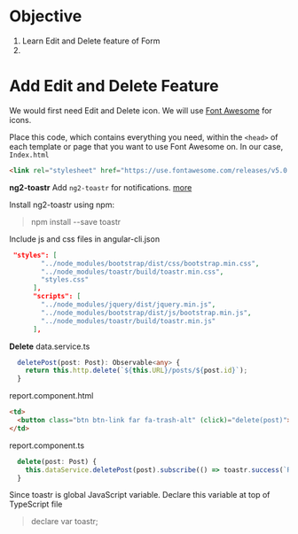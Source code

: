 # Objective
1. Learn Edit and Delete feature of Form 
2. 

# Add Edit and Delete Feature
We would first need Edit and Delete icon. We will use [Font Awesome](https://fontawesome.com/) for icons.

Place this code, which contains everything you need, within the `<head>` of each template or page that you want to use Font Awesome on. In our case, `Index.html`

```html
<link rel="stylesheet" href="https://use.fontawesome.com/releases/v5.0.13/css/all.css" integrity="sha384-DNOHZ68U8hZfKXOrtjWvjxusGo9WQnrNx2sqG0tfsghAvtVlRW3tvkXWZh58N9jp" crossorigin="anonymous">
```

**ng2-toastr**
Add `ng2-toastr` for notifications. [more](https://www.npmjs.com/package/ng2-toastr)

Install ng2-toastr using npm:
> npm install --save toastr

Include js and css files in angular-cli.json
```json
 "styles": [
        "../node_modules/bootstrap/dist/css/bootstrap.min.css",
        "../node_modules/toastr/build/toastr.min.css",
        "styles.css"
      ],
      "scripts": [
        "../node_modules/jquery/dist/jquery.min.js",
        "../node_modules/bootstrap/dist/js/bootstrap.min.js",
        "../node_modules/toastr/build/toastr.min.js"
      ],
```

**Delete**
data.service.ts
```typescript
  deletePost(post: Post): Observable<any> {
    return this.http.delete(`${this.URL}/posts/${post.id}`);
  }
```

report.component.html
```html
<td>
  <button class="btn btn-link far fa-trash-alt" (click)="delete(post)"></button>
</td>
```
report.component.ts
```typescript
  delete(post: Post) {
    this.dataService.deletePost(post).subscribe(() => toastr.success(`Record deleted`));
  }
```
Since toastr is global JavaScript variable. Declare this variable at top of TypeScript file
> declare var toastr;

